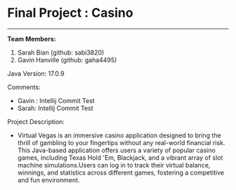 # Final Project : Casino
-----

**Team Members:**

1. Sarah Bian (github: sabi3820)
2. Gavin Hanville (github: gaha4495)

Java Version: 17.0.9

Comments:
- Gavin : Intellij Commit Test
- Sarah: Intellij Commit Test

Project Description:
- Virtual Vegas is an immersive casino application designed to bring the thrill of gambling to your fingertips without any real-world financial risk. This Java-based application offers users a variety of popular casino games, including Texas Hold 'Em, Blackjack, and a vibrant array of slot machine simulations.Users can log in to track their virtual balance, winnings, and statistics across different games, fostering a competitive and fun environment.
